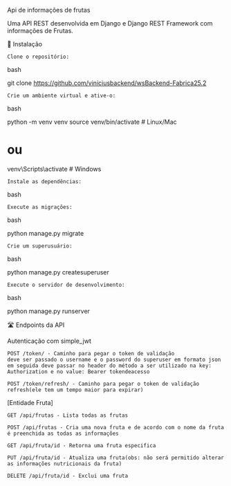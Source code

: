 Api de informações de frutas

Uma API REST desenvolvida em Django e Django REST Framework com informações de Frutas.

🚀 Instalação

    Clone o repositório:

bash

git clone https://github.com/viniciusbackend/wsBackend-Fabrica25.2

    Crie um ambiente virtual e ative-o:

bash

python -m venv venv
source venv/bin/activate  # Linux/Mac
# ou
venv\Scripts\activate  # Windows

    Instale as dependências:

bash


    Execute as migrações:

bash

python manage.py migrate

    Crie um superusuário:

bash

python manage.py createsuperuser

    Execute o servidor de desenvolvimento:

bash

python manage.py runserver

🛣️ Endpoints da API

Autenticação com simple_jwt

    POST /token/ - Caminho para pegar o token de validação
    deve ser passado o username e o password do superuser em formato json
    em seguida deve passar no header do método a ser utilizado na key: Authorization e no value: Bearer tokendeacesso

    POST /token/refresh/ - Caminho para pegar o token de validação refresh(ele tem um tempo maior para expirar)


[Entidade Fruta]

    GET /api/frutas - Lista todas as frutas

    POST /api/frutas - Cria uma nova fruta e de acordo com o nome da fruta é preenchida as todas as informações

    GET /api/fruta/id - Retorna uma fruta especifica

    PUT /api/fruta/id - Atualiza uma fruta(obs: não será permitido alterar as informações nutricionais da fruta)

    DELETE /api/fruta/id - Exclui uma fruta